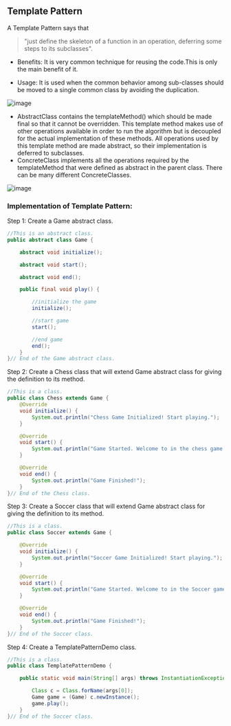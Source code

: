 ## Template Pattern

A Template Pattern says that
> "just define the skeleton of a function in an operation, deferring some steps to its subclasses".

- Benefits:
  It is very common technique for reusing the code.This is only the main benefit of it.

- Usage:
  It is used when the common behavior among sub-classes should be moved to a single common class by avoiding the
  duplication.


![image](https://media.geeksforgeeks.org/wp-content/uploads/claasDia.jpg)

- AbstractClass contains the templateMethod() which should be made final so that it cannot be overridden. This template method makes use of other operations available in order to run the algorithm but is decoupled for the actual implementation of these methods. All operations used by this template method are made abstract, so their implementation is deferred to subclasses.
- ConcreteClass implements all the operations required by the templateMethod that were defined as abstract in the parent class. There can be many different ConcreteClasses.


![image](https://www.javatpoint.com/images/designpattern/template-pattern.png)

### Implementation of Template Pattern:

Step 1: Create a Game abstract class.

```java
//This is an abstract class.  
public abstract class Game {

    abstract void initialize();

    abstract void start();

    abstract void end();

    public final void play() {

        //initialize the game  
        initialize();

        //start game  
        start();

        //end game  
        end();
    }
}// End of the Game abstract class.
```

Step 2: Create a Chess class that will extend Game abstract class for giving the definition to its method.

```java
//This is a class.
public class Chess extends Game {
    @Override
    void initialize() {
        System.out.println("Chess Game Initialized! Start playing.");
    }

    @Override
    void start() {
        System.out.println("Game Started. Welcome to in the chess game!");
    }

    @Override
    void end() {
        System.out.println("Game Finished!");
    }
}// End of the Chess class.
```

Step 3: Create a Soccer class that will extend Game abstract class for giving the definition to its method.

```java
//This is a class.
public class Soccer extends Game {

    @Override
    void initialize() {
        System.out.println("Soccer Game Initialized! Start playing.");
    }

    @Override
    void start() {
        System.out.println("Game Started. Welcome to in the Soccer game!");
    }

    @Override
    void end() {
        System.out.println("Game Finished!");
    }
}// End of the Soccer class.
```

Step 4: Create a TemplatePatternDemo class.

```java
//This is a class.  
public class TemplatePatternDemo {

    public static void main(String[] args) throws InstantiationException, IllegalAccessException, ClassNotFoundException {

        Class c = Class.forName(args[0]);
        Game game = (Game) c.newInstance();
        game.play();
    }
}// End of the Soccer class.
```